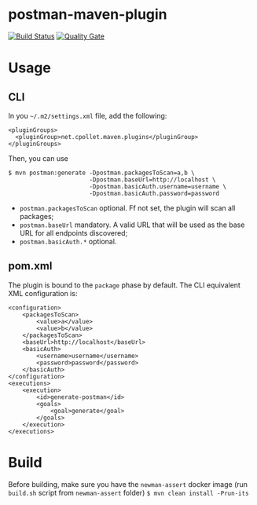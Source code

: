 # postman-maven-plugin
[![Build Status](https://travis-ci.org/cpollet/postman-maven-plugin.svg?branch=master)](https://travis-ci.org/cpollet/postman-maven-plugin) [![Quality Gate](https://sonarcloud.io/api/project_badges/measure?project=net.cpollet.maven.plugins%3Apostman-maven-plugin&metric=alert_status)](https://sonarcloud.io/dashboard?id=net.cpollet.maven.plugins%3Apostman-maven-plugin)

# Usage
## CLI
In you ```~/.m2/settings.xml``` file, add the following:
```
<pluginGroups>
  <pluginGroup>net.cpollet.maven.plugins</pluginGroup>
</pluginGroups>
```

Then, you can use
```
$ mvn postman:generate -Dpostman.packagesToScan=a,b \
                       -Dpostman.baseUrl=http://localhost \
                       -Dpostman.basicAuth.username=username \
                       -Dpostman.basicAuth.password=password
```

* ```postman.packagesToScan``` optional. Ff not set, the plugin will scan all packages;
* ```postman.baseUrl``` mandatory. A valid URL that will be used as the base URL for all endpoints discovered;
* ```postman.basicAuth.*``` optional.

## pom.xml
The plugin is bound to the ```package``` phase by default. The CLI equivalent XML configuration is:
```
<configuration>
    <packagesToScan>
        <value>a</value>
        <value>b</value>
    </packagesToScan>
    <baseUrl>http://localhost</baseUrl>
    <basicAuth>
        <username>username</username>
        <password>password</password>
    </basicAuth>
</configuration>
<executions>
    <execution>
        <id>generate-postman</id>
        <goals>
            <goal>generate</goal>
        </goals>
    </execution>
</executions>
```

# Build
Before building, make sure you have the ```newman-assert``` docker image (run ```build.sh``` script from ```newman-assert``` folder)
```$ mvn clean install -Prun-its```
